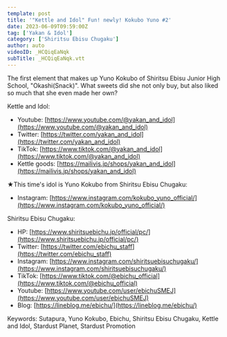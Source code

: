 ```yaml
---
template: post
title: '"Kettle and Idol" Fun! newly! Kokubo Yuno #2'
date: 2023-06-09T09:59:00Z
tag: ['Yakan & Idol']
category: ['Shiritsu Ebisu Chugaku']
author: auto 
videoID: _HCQiqEaNqk
subTitle: _HCQiqEaNqk.vtt
---
```

The first element that makes up Yuno Kokubo of Shiritsu Ebisu Junior High School, "Okashi(Snack)". What sweets did she not only buy, but also liked so much that she even made her own?

Kettle and Idol:

- Youtube: [https://www.youtube.com/@yakan_and_idol](https://www.youtube.com/@yakan_and_idol)
- Twitter: [https://twitter.com/yakan_and_idol](https://twitter.com/yakan_and_idol)
- TikTok: [https://www.tiktok.com/@yakan_and_idol](https://www.tiktok.com/@yakan_and_idol)
- Kettle goods: [https://mailivis.jp/shops/yakan_and_idol](https://mailivis.jp/shops/yakan_and_idol)


★This time's idol is Yuno Kokubo from Shiritsu Ebisu Chugaku:

- Instagram: [https://www.instagram.com/kokubo_yuno_official/](https://www.instagram.com/kokubo_yuno_official/)

Shiritsu Ebisu Chugaku:

- HP: [https://www.shiritsuebichu.jp/official/pc/](https://www.shiritsuebichu.jp/official/pc/)
- Twitter: [https://twitter.com/ebichu_staff](https://twitter.com/ebichu_staff)
- Instagram: [https://www.instagram.com/shiritsuebisuchugaku/](https://www.instagram.com/shiritsuebisuchugaku/)
- TikTok: [https://www.tiktok.com/@ebichu_official](https://www.tiktok.com/@ebichu_official)
- Youtube: [https://www.youtube.com/user/ebichuSMEJ](https://www.youtube.com/user/ebichuSMEJ)
- Blog: [https://lineblog.me/ebichu/](https://lineblog.me/ebichu/)

Keywords: Sutapura, Yuno Kokubo, Ebichu, Shiritsu Ebisu Chugaku, Kettle and Idol, Stardust Planet, Stardust Promotion